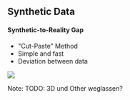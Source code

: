 <!-- ## Synthetische Daten -->

## Synthetic Data

#### Synthetic-to-Reality Gap

- "Cut-Paste" Method
- Simple and fast
- Deviation between data

<div class="right-aligned-div">
    <img src="assets/00000001_ALPHA Kopie.jpeg" data-text="Blending with Alpha" data-id="alpha-blended"/>
</div>

Note:
TODO: 3D und Other weglassen?
